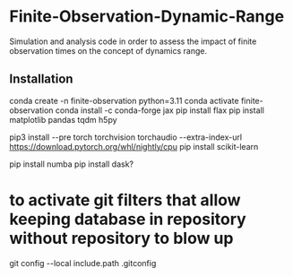 # Finite-Observation-Dynamic-Range

Simulation and analysis code in order to assess the impact of finite observation times on the concept of dynamics range.

## Installation
conda create -n finite-observation python=3.11
conda activate finite-observation
conda install -c conda-forge jax
pip install flax
pip install matplotlib pandas tqdm h5py

pip3 install --pre torch torchvision torchaudio --extra-index-url https://download.pytorch.org/whl/nightly/cpu
pip install scikit-learn

pip install numba
pip install dask?

# to activate git filters that allow keeping database in repository without repository to blow up
git config --local include.path .gitconfig 